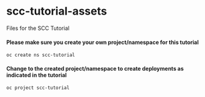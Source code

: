 # scc-tutorial-assets

Files for the SCC Tutorial

#### Please make sure you create your own project/namespace for this tutorial

```
oc create ns scc-tutorial
```

#### Change to the created project/namespace to create deployments as indicated in the tutorial

```
oc project scc-tutorial
```

